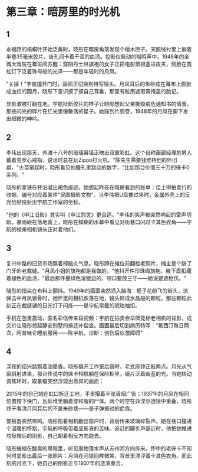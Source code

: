 # 第三章：暗房里的时光机

## 1
永福路的梧桐叶开始泛黄时，晓彤在暗房角落发现个檀木匣子。天鹅绒衬里上躺着半卷35毫米胶片，齿孔间卡着干涸的血渍。投影仪启动的嗡鸣声中，1948年的金城大戏院在霉斑间苏醒：穿阴丹士林旗袍的女子正把电影票根塞进皮夹，侧脸在霓虹灯下泛着珠母般的光泽——那是年轻时的月凤。

"关掉！"宇航撞开门时，画面正切换到特写镜头。月凤耳后的朱砂痣在幕布上膨胀成血红的圆月，晓彤下意识摸了摸自己耳垂，那里有粒用遮瑕膏掩盖的胎记。

显影液被打翻在地。宇航扯断胶片的样子让晓彤想起父亲撕毁病危通知书的情景，那些闪光的碎片在红光里像散落的星子。她踩到片胶卷，1948年的月凤在脚下发出细微的呻吟。

## 2
李伟出现那天，外滩十八号的玻璃幕墙正映出双重彩虹。这个自称画廊经理的男人戴着克罗心戒指，说话时总在玩Zippo打火机。"陈先生需要钱维持他的怀旧癖，"火苗窜起时，晓彤看见他瞳孔里跳动的数字，"比如那台价值三十万的徕卡0系列。"

晓彤的拿铁在杯沿凝出褐色痕迹。她想起昨夜在暗房看到的账单：佳士得拍卖行的收据，编号对应着某件"民国摄影文物"。当李伟把U盘推过来时，金属外壳上的反光恰好投射出宇航工作室的坐标。

"他的《申江旧影》其实叫《申江怨灵》更合适。"李伟的笑声被突然响起的雷声切断。暴雨砸在落地窗上，晓彤在模糊的水幕中看见对街巷口闪过卡其色衣角——宇航的禄来相机镜头正对着他们。

## 3
复兴中路的旧货市场飘着樟脑丸气息。晓彤蹲在摊位前翻检老照片，摊主是个缺了门牙的老裁缝。"月凤小姐的旗袍都是我做的，"他抖开件珍珠缎旗袍，腋下盘扣藏着褪色的血渍，"最后那件墨绿色滚银边的，领口要放三寸——她说要遮枪伤。"

晓彤的指尖在布料上颤抖。1949年的画面突然涌入脑海：栀子花纷飞的街头，流弹击中月凤锁骨时，她怀里的相机跌落在地，镜头碎成水晶般的颗粒。那些颗粒此刻正在裁缝铺的日光灯下闪烁——是宇航常戴的琥珀袖扣。

手机在包里震动，匿名彩信传来段视频：宇航在拍卖会举牌竞标老相机的背影，成交价让晓彤想起静安别墅的拆迁补偿金。画面最后切到病历特写："氟西汀每日两次，阿普唑仑睡前服用——陈宇航，诊断：创伤后应激障碍"

## 4
深夜的绍兴路飘着油墨香。晓彤撬开工作室后窗时，老式座钟正敲两点。月光从气窗斜射进来，那台传说中的徕卡相机躺在保险柜里，镜片泛着幽蓝的光。当她转动调焦环时，取景框突然浮现出奇异的画面：

2015年的自己站在虹口拆迁工地，手里攥着半张香烟广告；1937年的月凤在相同位置按下快门，瓦砾堆里躺着穿和服的尸体。两个时空在菲涅尔透镜中重叠，晓彤终于看清月凤耳后的不是朱砂痣——是子弹擦过的疤痕。

警报器突然嘶鸣。晓彤抱着相机翻出窗户时，背后传来玻璃碎裂声。她在巷口撞进个温暖的怀抱，宇航的呼吸带着显影液的苦味。追赶的脚步声逼近时，他把她推进垃圾箱后的阴影，自己朝着相反方向跑去。

晓彤蜷缩在酸臭的黑暗里，听见重物落水声从苏州河方向传来。怀中的老徕卡不知何时显影出最后一张照片：月凤在河堤回眸微笑，背景里漂浮着卡其色衣角。而此刻的月光下，她自己的倒影正与1937年的涟漪重合。